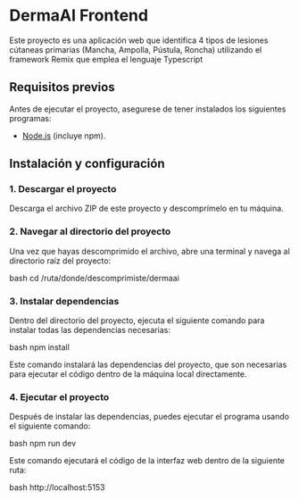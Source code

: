 # DermaAI Frontend

Este proyecto es una aplicación web que identifica 4 tipos de lesiones cútaneas primarias (Mancha, Ampolla, Pústula, Roncha) utilizando el framework Remix que emplea el lenguaje Typescript 

## Requisitos previos

Antes de ejecutar el proyecto, asegurese de tener instalados los siguientes programas:

- [Node.js](https://nodejs.org/) (incluye npm).

## Instalación y configuración

### 1. Descargar el proyecto

Descarga el archivo ZIP de este proyecto y descomprímelo en tu máquina.

### 2. Navegar al directorio del proyecto

Una vez que hayas descomprimido el archivo, abre una terminal y navega al directorio raíz del proyecto:

bash
cd /ruta/donde/descomprimiste/dermaai


### 3. Instalar dependencias

Dentro del directorio del proyecto, ejecuta el siguiente comando para instalar todas las dependencias necesarias:

bash
npm install

Este comando instalará las dependencias del proyecto, que son necesarias para ejecutar el código dentro de la máquina local directamente.

### 4. Ejecutar el proyecto
Después de instalar las dependencias, puedes ejecutar el programa usando el siguiente comando:

 bash
npm run dev

Este comando ejecutará el código de la interfaz web dentro de la siguiente ruta:

 bash
http://localhost:5153
